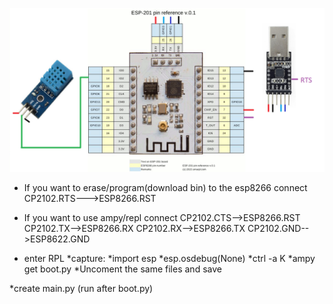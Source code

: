 ![](/esp-201.png?raw=true)

* If you want to erase/program(download bin) to the esp8266 connect CP2102.RTS--->ESP8266.RST  
* If you want to use ampy/repl connect CP2102.CTS-->ESP8266.RST  
CP2102.TX-->ESP8266.RX 
CP2102.RX-->ESP8266.TX 
CP2102.GND-->ESP8622.GND


* enter RPL
*capture:
*import esp
*esp.osdebug(None)
*ctrl -a K
*ampy get boot.py
*Uncoment the same files and save


*create main.py (run after boot.py)
